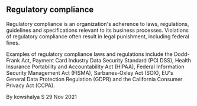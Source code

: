 ## Regulatory compliance

Regulatory compliance is an organization's adherence to laws, regulations, guidelines and specifications relevant to its business processes. Violations of regulatory compliance often result in legal punishment, including federal fines.

Examples of regulatory compliance laws and regulations include the Dodd-Frank Act, Payment Card Industry Data Security Standard (PCI DSS), Health Insurance Portability and Accountability Act (HIPAA), Federal Information Security Management Act (FISMA), Sarbanes-Oxley Act (SOX), EU's General Data Protection Regulation (GDPR) and the California Consumer Privacy Act (CCPA).

By kowshalya S
29 Nov 2021
